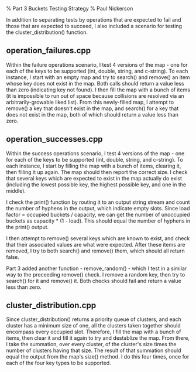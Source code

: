 % Part 3 Buckets Testing Strategy
% Paul Nickerson

In addition to separating tests by operations that are expected to fail and those that are expected to succeed, I also included a scenario for testing the cluster_distribution() function.

operation_failures.cpp
------------

Within the failure operations scenario, I test 4 versions of the map - one for each of the keys to be supported (int, double, string, and c-string). To each instance, I start with an empty map and try to search() and remove() an item whose key does not exist in the map. Both calls should return a value less than zero (indicating key not found). I then fill the map with a bunch of items (it is impossible to run out of space because collisions are resolved via an arbitrarily-growable liked list). From this newly-filled map, I attempt to remove() a key that doesn't exist in the map, and search() for a key that does not exist in the map, both of which should return a value less than zero.


operation_successes.cpp
------------

Within the success operations scenario, I test 4 versions of the map - one for each of the keys to be supported (int, double, string, and c-string). To each instance, I start by filling the map with a bunch of items, clearing it, then filling it up again. The map should then report the correct size. I check that several keys which are expected to exist in the map actually do exist (including the lowest possible key, the highest possible key, and one in the middle). 

I check the print() function by routing it to an output string stream and count the number of hyphens in the output, which indicate empty slots. Since load factor = occupied buckets / capacity, we can get the number of unoccupied buckets as capacity * (1 - load). This should equal the number of hyphens in the print() output.

I then attempt to remove() several keys which are known to exist, and check that their associated values are what were expected. After these items are removed, I try to both search() and remove() them, which should all return false.

Part 3 added another function - remove_random() - which I test in a similar way to the preceeding remove() check. I remove a random key, then try to search() for it and remove() it. Both checks should fail and return a value less than zero.

cluster_distribution.cpp
------------

Since cluster_distribution() returns a priority queue of clusters, and each cluster has a minimum size of one, all the clusters taken together should encompass every occupied slot. Therefore, I fill the map with a bunch of items, then clear it and fill it again to try and destablize the map. From there, I take the summation, over every cluster, of the cluster's size times the number of clusters having that size. The result of that summation should equal the output from the map's size() method. I do this four times, once for each of the four key types to be supported.